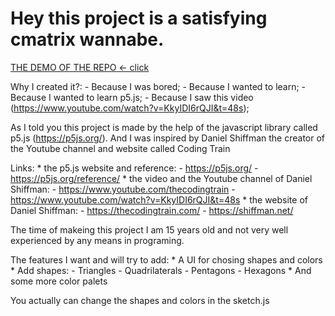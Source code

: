    # Hey this project is a satisfying cmatrix wannabe.
    
   [THE DEMO OF THE REPO   <-  click](https://ytinoooon.github.io/js_rain/index.html) 
    
   Why I created it?:
      - Because I was bored;
      - Because I wanted to learn;
      - Because I wanted to learn p5.js;
      - Because I saw this video (https://www.youtube.com/watch?v=KkyIDI6rQJI&t=48s);
    
   As I told you this project is made by the help of the javascript library called p5.js (https://p5js.org/).
   And I was inspired by Daniel Shiffman the creator of the Youtube channel and website called Coding Train
    
   Links:
     * the p5.js website and reference: 
       - https://p5js.org/
       - https://p5js.org/reference/
     * the video and the Youtube channel of Daniel Shiffman: 
       - https://www.youtube.com/thecodingtrain
       - https://www.youtube.com/watch?v=KkyIDI6rQJI&t=48s
     * the website of Daniel Shiffman: 
       - https://thecodingtrain.com/
       - https://shiffman.net/


   The time of makeing this project I am 15 years old and not very well experienced by any means in programing.

   The features I want and will try to add:
        * A UI for chosing shapes and colors
        * Add shapes: 
          - Triangles
          - Quadrilaterals
          - Pentagons
          - Hexagons
        *  And some more color palets
            
   You actually can change the shapes and colors in the sketch.js

